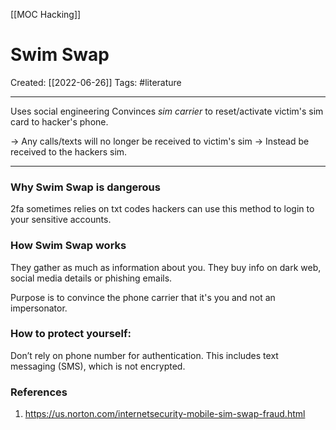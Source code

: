 [[MOC Hacking]]

# Swim Swap
Created:  [[2022-06-26]]
Tags: #literature  

---
Uses social engineering 
Convinces *sim carrier* to reset/activate victim's sim card to hacker's phone.

-> Any calls/texts will no longer be received to victim's sim 
-> Instead be received to the hackers sim. 

---

### Why Swim Swap is dangerous
2fa sometimes relies on txt codes 
hackers can use this method to login to your sensitive accounts.



### How Swim Swap works
They gather as much as information about you.
They buy info on dark web, social media details or phishing emails.

Purpose is to 
convince the phone carrier that it's you and not an impersonator. 



### How to protect yourself:
Don’t rely on phone number for authentication. 
This includes text messaging (SMS), which is not encrypted.













### References
1. https://us.norton.com/internetsecurity-mobile-sim-swap-fraud.html